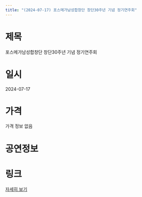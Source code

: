 ```yaml
---
title: "(2024-07-17) 포스메가남성합창단 창단30주년 기념 정기연주회"
---
```


# 제목
포스메가남성합창단 창단30주년 기념 정기연주회

# 일시
2024-07-17

# 가격
가격 정보 없음

# 공연정보
  
  


# 링크
[자세히 보기](https://www.sac.or.kr/site/main/show/show_view?SN=68520 "https://www.sac.or.kr/site/main/show/show_view?SN=68520")
